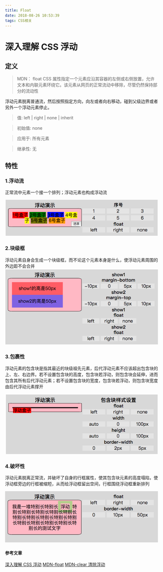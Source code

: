 ```yaml
---
title: Float
date: 2018-08-26 10:53:39
tags: CSS相关
---
```


# 深入理解 CSS 浮动

## 定义

> MDN：
> float CSS 属性指定一个元素应沿其容器的左侧或右侧放置，允许文本和内联元素环绕它。该元素从网页的正常流动中移除，尽管仍然保持部分的流动性

浮动元素脱离普通流，然后按照指定方向，向左或者向右移动，碰到父级边界或者另外一个浮动元素停止。

> 值: left | right | none | inherit

> 初始值: none

> 应用于: 所有元素

> 继承性: 无

## 特性

### 1.浮动流

正常流中元素一个接一个排列；浮动元素也构成浮动流

![](/images/float1.png)

### 2.块级框

浮动元素自身会生成一个块级框，而不论这个元素本身是什么，使浮动元素周围的外边距不会合并
![](/images/float2.png)

### 3.包裹性

浮动元素的包含块是指其最近的块级祖先元素，后代浮动元素不应该超出包含块的上、左、右边界。若不设置包含块的高度，包含块若浮动，则包含块会延伸，进而包含其所有后代浮动元素；若不设置包含块的宽度，包含块若浮动，则包含块宽度由后代浮动元素撑开

![](/images/float3.png)

### 4.破坏性

浮动元素脱离正常流，并破坏了自身的行框属性，使其包含块元素的高度塌陷，使浮动框旁边的行框被缩短，从而给浮动框留出空间，行框围绕浮动框重新排列

![](/images/float4.png)

#### 参考文章

[深入理解 CSS 浮动](https://xiaohuochai.site/CSS/layout/float/float.html)
[MDN-float](https://developer.mozilla.org/zh-CN/docs/CSS/float)
[MDN-clear 清除浮动](https://developer.mozilla.org/zh-CN/docs/Web/CSS/clear)
